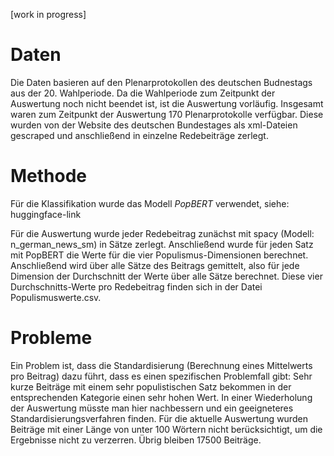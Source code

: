[work in progress]

# Daten
Die Daten basieren auf den Plenarprotokollen des deutschen Budnestags aus der 20. Wahlperiode. Da die Wahlperiode zum Zeitpunkt der Auswertung noch nicht beendet ist, ist die Auswertung vorläufig.
Insgesamt waren zum Zeitpunkt der Auswertung 170 Plenarprotokolle verfügbar. Diese wurden von der Website des deutschen Bundestages als xml-Dateien gescraped und anschließend in einzelne Redebeiträge zerlegt.


# Methode
Für die Klassifikation wurde das Modell *PopBERT* verwendet, siehe: huggingface-link

Für die Auswertung wurde jeder Redebeitrag zunächst mit spacy (Modell: n_german_news_sm) in Sätze zerlegt. Anschließend wurde für jeden Satz mit PopBERT die Werte für die vier Populismus-Dimensionen berechnet.
Anschließend wird über alle Sätze des Beitrags gemittelt, also für jede Dimension der Durchschnitt der Werte über alle Sätze berechnet. Diese vier Durchschnitts-Werte pro Redebeitrag finden sich in der Datei Populismuswerte.csv.


# Probleme
Ein Problem ist, dass die Standardisierung (Berechnung eines Mittelwerts pro Beitrag) dazu führt, dass es einen spezifischen Problemfall gibt: Sehr kurze Beiträge mit einem sehr populistischen Satz bekommen in der entsprechenden Kategorie einen sehr hohen Wert.
In einer Wiederholung der Auswertung müsste man hier nachbessern und ein geeigneteres Standardisierungsverfahren finden. 
Für die aktuelle Auswertung wurden Beiträge mit einer Länge von unter 100 Wörtern nicht berücksichtigt, um die Ergebnisse nicht zu verzerren. Übrig bleiben 17500 Beiträge.

